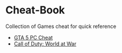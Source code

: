 # Cheat-Book
Collection of Games cheat for quick reference

- [GTA 5 PC Cheat](GTA-5)
- [Call of Duty: World at War](COD-WaW)
